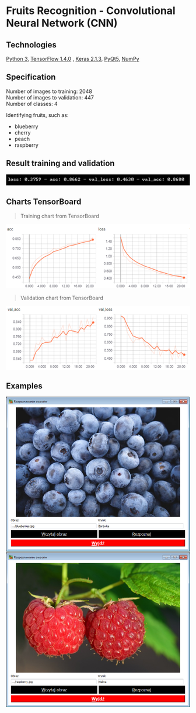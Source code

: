 # Fruits Recognition - Convolutional Neural Network (CNN)

## Technologies 
[Python 3](https://www.python.org/), [TensorFlow 1.4.0](https://github.com/tensorflow/tensorflow) , [Keras 2.1.3](https://github.com/keras-team/keras), [PyQt5](https://www.riverbankcomputing.com/software/pyqt), [NumPy](https://github.com/numpy/numpy)

## Specification 
Number of images to training: 2048  
Number of images to validation: 447  
Number of classes: 4  

Identifying fruits, such as:
  - blueberry
  - cherry
  - peach
  - raspberry
  
## Result training and validation
<p align="center">
  <img src="https://github.com/M-Bruder/Fruits-recognition/blob/master/img-readme/result.png" alt="result-img">
 </p>

## Charts TensorBoard

> Training chart from TensorBoard  
<p align="center">
<img src="https://github.com/M-Bruder/Fruits-recognition/blob/master/img-readme/training.png" alt="training-chart">
</p>

> Validation chart from TensorBoard    
<p align="center">
<img src="https://github.com/M-Bruder/Fruits-recognition/blob/master/img-readme/validation.png" alt="validation-chart">
</p>

## Examples
<p align="center">
<img src="https://github.com/M-Bruder/Fruits-recognition/blob/master/img-readme/blueberryTest.png" alt="blueberryTest">
<img src="https://github.com/M-Bruder/Fruits-recognition/blob/master/img-readme/raspberryTest.png" alt="raspberryTest">
</p>
